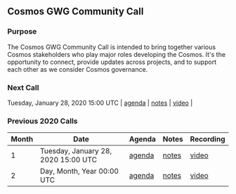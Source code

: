 ## Cosmos GWG Community Call

### Purpose
The Cosmos GWG Community Call is intended to bring together various Cosmos stakeholders who play major roles developing the Cosmos. It's the opportunity to connect, provide updates across projects, and to support each other as we consider Cosmos governance.

### Next Call
Tuesday, January 28, 2020 15:00 UTC | [agenda](Month1.2020.md) | [notes](Month1.2020.md#notes) | [video](https://www.youtube.com) |


### Previous 2020 Calls

 Month  | Date                             | Agenda        |Notes          | Recording            |
--- | -------------------------------- | -------------- |-------------- | -------------------- |
 1 | Tuesday, January 28, 2020 15:00 UTC | [agenda](Month1.2020.md) | [notes](Month1.2020.md#notes) | [video](https://www.youtube.com) |
  2 | Day, Month, Year 00:00 UTC | [agenda](Month2.md) | [notes](Month2.md#notes) | [video](https://www.youtube.com) |
